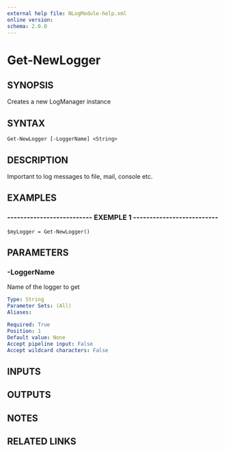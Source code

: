 ```yaml
---
external help file: NLogModule-help.xml
online version: 
schema: 2.0.0
---
```


# Get-NewLogger

## SYNOPSIS
Creates a new LogManager instance

## SYNTAX

```
Get-NewLogger [-LoggerName] <String>
```

## DESCRIPTION
Important to log messages to file, mail, console etc.

## EXAMPLES

### -------------------------- EXEMPLE 1 --------------------------
```
$myLogger = Get-NewLogger()
```

## PARAMETERS

### -LoggerName
Name of the logger to get

```yaml
Type: String
Parameter Sets: (All)
Aliases: 

Required: True
Position: 1
Default value: None
Accept pipeline input: False
Accept wildcard characters: False
```

## INPUTS

## OUTPUTS

## NOTES

## RELATED LINKS


